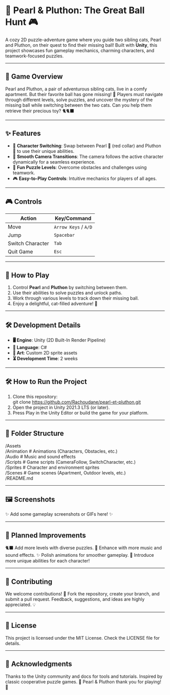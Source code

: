 # 🐾 **Pearl & Pluthon: The Great Ball Hunt** 🎮

A cozy 2D puzzle-adventure game where you guide two sibling cats, Pearl and Pluthon, on their quest to find their missing ball! Built with **Unity**, this project showcases fun gameplay mechanics, charming characters, and teamwork-focused puzzles.

---

## 🌟 **Game Overview**

Pearl and Pluthon, a pair of adventurous sibling cats, live in a comfy apartment. But their favorite ball has gone missing! 🏐 Players must navigate through different levels, solve puzzles, and uncover the mystery of the missing ball while switching between the two cats. Can you help them retrieve their precious toy? 🐈🐈‍⬛

---

## ✨ **Features**

- 🔄 **Character Switching**: Swap between Pearl 🐾 (red collar) and Pluthon 🐾 to use their unique abilities.  
- 🎥 **Smooth Camera Transitions**: The camera follows the active character dynamically for a seamless experience.  
- 🧩 **Fun Puzzle Levels**: Overcome obstacles and challenges using teamwork.  
- 🎮 **Easy-to-Play Controls**: Intuitive mechanics for players of all ages.  

---

## 🎮 **Controls**

| **Action**          | **Key/Command**       |
|---------------------|-----------------------|
| Move                | `Arrow Keys` / `A/D`  |
| Jump                | `Spacebar`            |
| Switch Character    | `Tab`                 |
| Quit Game           | `Esc`                 |

---

## 🚀 **How to Play**

1. Control **Pearl** and **Pluthon** by switching between them.  
2. Use their abilities to solve puzzles and unlock paths.  
3. Work through various levels to track down their missing ball.  
4. Enjoy a delightful, cat-filled adventure! 🐾

---

## 🛠 **Development Details**

- **🖥 Engine**: Unity (2D Built-In Render Pipeline)  
- **📜 Language**: C#  
- **🎨 Art**: Custom 2D sprite assets  
- **⏳ Development Time**: 2 weeks  

---

## 🛠 **How to Run the Project**

1. Clone this repository:  
   git clone https://github.com/Rachoudane/pearl-et-pluthon.git
2. Open the project in Unity 2021.3 LTS (or later).
3. Press Play in the Unity Editor or build the game for your platform.

---

## 📂 **Folder Structure**

/Assets  
  /Animation     # Animations (Characters, Obstacles, etc.)  
  /Audio         # Music and sound effects  
  /Scripts       # Game scripts (CameraFollow, SwitchCharacter, etc.)  
  /Sprites       # Character and environment sprites  
  /Scenes        # Game scenes (Apartment, Outdoor levels, etc.)  
/README.md

---

## 🖼 **Screenshots**

✨ Add some gameplay screenshots or GIFs here! ✨

---

## 🚧 **Planned Improvements**

🐈‍⬛ Add more levels with diverse puzzles.
🎵 Enhance with more music and sound effects.
✨ Polish animations for smoother gameplay.
🔧 Introduce more unique abilities for each character!

---

## 🤝 **Contributing**
We welcome contributions! 🎉 Fork the repository, create your branch, and submit a pull request. Feedback, suggestions, and ideas are highly appreciated. 💡

---

## 📜 **License**
This project is licensed under the MIT License. Check the LICENSE file for details.

---

## 💖 **Acknowledgments**
Thanks to the Unity community and docs for tools and tutorials.
Inspired by classic cooperative puzzle games.
🐾 Pearl & Pluthon thank you for playing! 🐾
